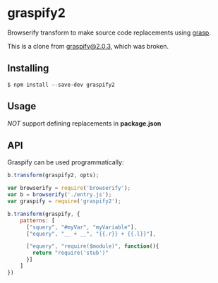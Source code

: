 # graspify2

Browserify transform to make source code replacements using [grasp](http://www.graspjs.com/).

This is a clone from [graspify@2.0.3](https://www.npmjs.com/package/graspify), which was broken.


## Installing

`$ npm install --save-dev graspify2`


## Usage

*NOT* support defining replacements in **package.json**

## API

Graspify can be used programmatically:

```js
b.transform(graspify2, opts);
```

```js
var browserify = require('browserify');
var b = browserify('./entry.js');
var graspify = require('graspify2');

b.transform(graspify, {
    patterns: [
      ["squery", "#myVar", "myVariable"],
      ["equery", "__ + __", "{{.r}} + {{.l}}"],

      ["equery", "require($module)", function(){
        return "require('stub')"
      }]
    ]
})
```

